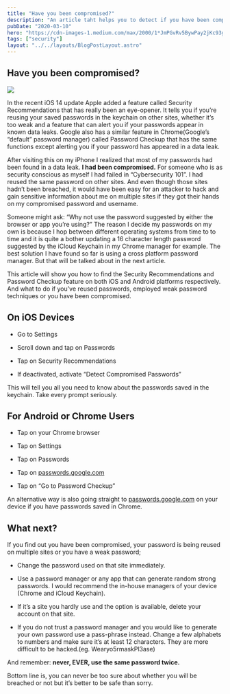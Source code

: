 ```yaml
---
title: "Have you been compromised?"
description: "An article taht helps you to detect if you have been compromised, how to rectify it, adn how to prevent it"
pubDate: "2020-03-10"
hero: "https://cdn-images-1.medium.com/max/2000/1*JmPGvRv5BywPay2jKc93gw@2x.jpeg"
tags: ["security"]
layout: "../../layouts/BlogPostLayout.astro"
---
```


## Have you been compromised?

![](https://cdn-images-1.medium.com/max/2000/1*JmPGvRv5BywPay2jKc93gw@2x.jpeg)

In the recent iOS 14 update Apple added a feature called Security Recommendations that has really been an eye-opener. It tells you if you’re reusing your saved passwords in the keychain on other sites, whether it’s too weak and a feature that can alert you if your passwords appear in known data leaks. Google also has a similar feature in Chrome(Google’s “default” password manager) called Password Checkup that has the same functions except alerting you if your password has appeared in a data leak.

After visiting this on my iPhone I realized that most of my passwords had been found in a data leak. **I had been compromised.** For someone who is as security conscious as myself I had failed in “Cybersecurity 101”. I had reused the same password on other sites. And even though those sites hadn’t been breached, it would have been easy for an attacker to hack and gain sensitive information about me on multiple sites if they got their hands on my compromised password and username.

Someone might ask: “Why not use the password suggested by either the browser or app you’re using?” The reason I decide my passwords on my own is because I hop between different operating systems from time to to time and it is quite a bother updating a 16 character length password suggested by the iCloud Keychain in my Chrome manager for example. The best solution I have found so far is using a cross platform password manager. But that will be talked about in the next article.

This article will show you how to find the Security Recommendations and Password Checkup feature on both iOS and Android platforms respectively. And what to do if you’ve reused passwords, employed weak password techniques or you have been compromised.

## On iOS Devices

- Go to Settings

- Scroll down and tap on Passwords

- Tap on Security Recommendations

- If deactivated, activate “Detect Compromised Passwords”

This will tell you all you need to know about the passwords saved in the keychain. Take every prompt seriously.

## For Android or Chrome Users

- Tap on your Chrome browser

- Tap on Settings

- Tap on Passwords

- Tap on [passwords.google.com](http://passwords.google.com)

- Tap on “Go to Password Checkup”

An alternative way is also going straight to [passwords.google.com](http://passwords.google.com) on your device if you have passwords saved in Chrome.

## What next?

If you find out you have been compromised, your password is being reused on multiple sites or you have a weak password;

- Change the password used on that site immediately.

- Use a password manager or any app that can generate random strong passwords. I would recommend the in-house managers of your device (Chrome and iCloud Keychain).

- If it’s a site you hardly use and the option is available, delete your account on that site.

- If you do not trust a password manager and you would like to generate your own password use a pass-phrase instead. Change a few alphabets to numbers and make sure it’s at least 12 characters. They are more difficult to be hacked.(eg. Wearyo5rmaskPl3ase)

And remember: **never, EVER, use the same password twice.**

Bottom line is, you can never be too sure about whether you will be breached or not but it’s better to be safe than sorry.
